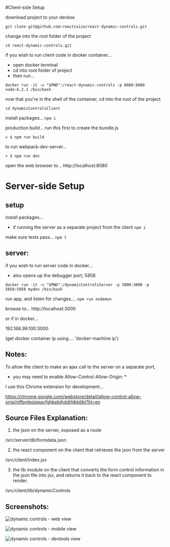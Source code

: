 
#Client-side Setup

download project to your devbox

``` git clone git@github.com:reactivize/react-dynamic-controls.git ```



change into the root folder of the project

``` cd react-dynamic-controls.git ```



if you wish to run client code in docker container...
- open docker terminal
- cd into root folder of project
- then run...
```
docker run -it -v "$PWD":/react-dynamic-controls -p 8080:8080 node:6.2.1 /bin/bash
```


now that you're in the shell of the container, cd into the root of the project

``` cd dynamicControlsClient ```



install packages...
``` npm i ```


production build...
run this first to create the bundle.js
```
> $ npm run build
```


to run webpack-dev-server... 

```
> $ npm run dev
```

open the web browser to...
http://localhost:8080




# Server-side Setup


## setup


install packages...
- if running the server as a separate project from the client
``` npm i ```


make sure tests pass...
``` npm t ```



## server:
if you wish to run server code in docker...
- also opens up the debugger port; 5858
```
docker run -it -v "$PWD":/dynamicControlsServer -p 3000:3000 -p 5858:5858 mydev /bin/bash
```


run app, and listen for changes....
``` npm run nodemon ```


browse to...
http://localhost:3000

or if in docker...

192.168.99.100:3000

(get docker container ip using.... 'docker-machine ip')



## Notes:
To allow the client to make an ajax call to the server on a separate port,
- you may need to enable Allow-Control-Allow-Origin: * 

I use this Chrome extension for development...

https://chrome.google.com/webstore/detail/allow-control-allow-origi/nlfbmbojpeacfghkpbjhddihlkkiljbi?hl=en


## Source Files Explanation:

1. the json on the server, exposed as a route

/src/server/db/formdata.json


2. the react component on the client that retrieves the json from the server

/src/client/index.jsx


3. the lib module on the client that converts the form control information in the json file into jsx, and returns it back to the react component to render.

/src/client/lib/dynamicControls








## Screenshots:

![dynamic controls - web view](https://s32.postimg.org/dzakzisdx/questionswide.jpg)

![dynamic controls - mobile view](https://s32.postimg.org/oxluhpgz9/questionsmobile.jpg)

![dynamic controls - devtools view](https://s32.postimg.org/ive7r7sj9/questionaire_Console_After_Submit.jpg)





